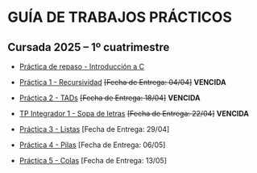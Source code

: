 # GUÍA DE TRABAJOS PRÁCTICOS

## Cursada 2025 – 1º cuatrimestre

* [Práctica de repaso - Introducción a C](TP0_Repaso.md)

* [Práctica 1 - Recursividad](TP1_Recursividad.md) ~~[Fecha de Entrega: 04/04]~~ **VENCIDA**

* [Práctica 2 - TADs](TP2_TADs.md) ~~[Fecha de Entrega: 18/04]~~ **VENCIDA**

* [TP Integrador 1 - Sopa de letras](TP_sopa_de_letras.md) ~~[Fecha de Entrega: 22/04]~~ **VENCIDA**

* [Práctica 3 - Listas](TP3_Listas.md) [Fecha de Entrega: 29/04]

* [Práctica 4 - Pilas](TP4_Pilas.md) [Fecha de Entrega: 06/05]
  
* [Práctica 5 - Colas](TP5_Colas.md) [Fecha de Entrega: 13/05]

<!-- * [Práctica 6 - Árboles](TP6_Arboles.md) ~~[Fecha de Entrega: 28/05]~~ **VENCIDA**

* [Práctica 7 - Tablas de hash](TP7_Tabla_Hash.md) ~~[Fecha de Entrega: 06/06]~~ **VENCIDA**

* [Práctica 8 - Conjuntos](TP8_Conjuntos.md) [Fecha de Entrega: 18/06]
-->
